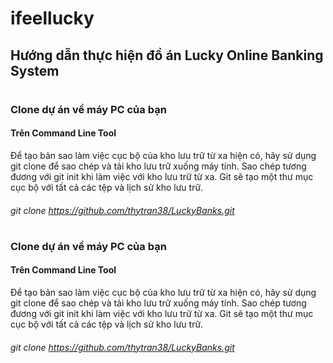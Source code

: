 # ifeellucky
## Hướng dẫn thực hiện đồ án Lucky Online Banking System

# 
### Clone dự án về máy PC của bạn
#### Trên Command Line Tool
Để tạo bản sao làm việc cục bộ của kho lưu trữ từ xa hiện có, hãy sử dụng git clone để sao chép và tải kho lưu trữ xuống máy tính. Sao chép tương đương với git init khi làm việc với kho lưu trữ từ xa. Git sẽ tạo một thư mục cục bộ với tất cả các tệp và lịch sử kho lưu trữ.

###### git clone https://github.com/thytran38/LuckyBanks.git


# 
### Clone dự án về máy PC của bạn
#### Trên Command Line Tool
Để tạo bản sao làm việc cục bộ của kho lưu trữ từ xa hiện có, hãy sử dụng git clone để sao chép và tải kho lưu trữ xuống máy tính. Sao chép tương đương với git init khi làm việc với kho lưu trữ từ xa. Git sẽ tạo một thư mục cục bộ với tất cả các tệp và lịch sử kho lưu trữ.

###### git clone https://github.com/thytran38/LuckyBanks.git













